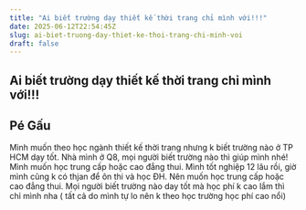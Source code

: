 ```yaml
---
title: "Ai biết trường dạy thiết kế thời trang chỉ mình với!!!"
date: 2025-06-12T22:54:45Z
slug: ai-biet-truong-day-thiet-ke-thoi-trang-chi-minh-voi
draft: false
---
```


## Ai biết trường dạy thiết kế thời trang chỉ mình với!!!

## Pé Gấu

Mình muốn theo học ngành thiết kế thời trang nhưng k biết trường nào ở TP HCM dạy tốt. Nhà mình ở Q8, mọi người biết trường nào thì giúp mình nhé!
Mình muốn học trung cấp hoặc cao đẳng thui. Mình tốt nghiệp 12 lâu rồi, giờ mình cũng k có thjan để ôn thi và học ĐH. Nên muốn học trung cấp hoặc cao đẳng thui.
Mọi người biết trường nào day tốt mà học phí k cao lắm thì chỉ mình nha ( tất cả do mình tự lo nên k theo học trường học phí cao nổi)